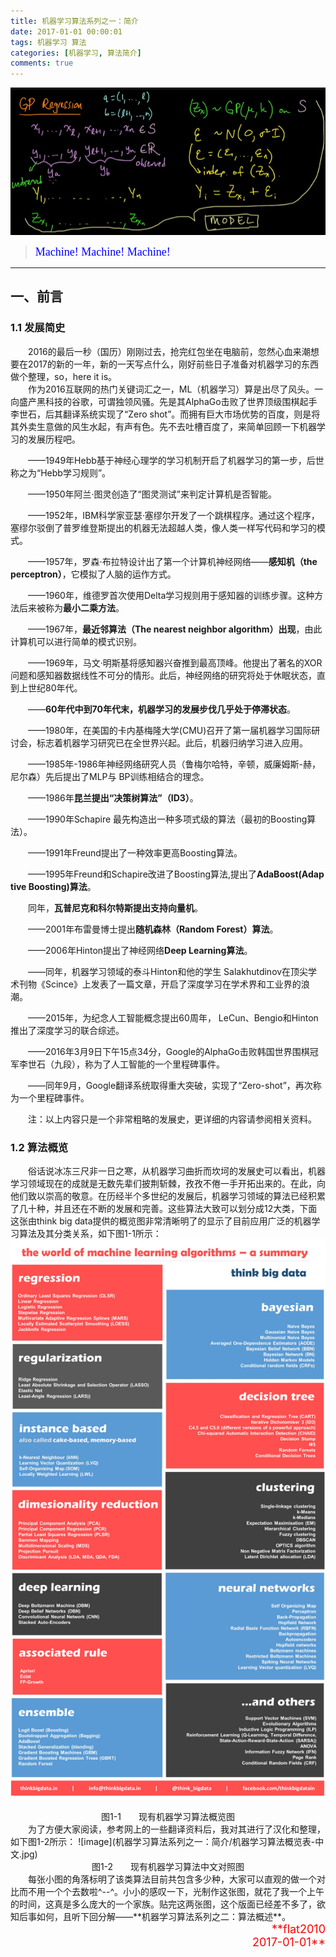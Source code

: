 ```yaml
---
title: 机器学习算法系列之一：简介
date: 2017-01-01 00:00:01
tags: 机器学习 算法
categories: [机器学习, 算法简介]
comments: true 
---
```



![image](机器学习算法系列之一：简介/首图.png)
><font color=#0000FF face="微软雅黑" size=4>Machine! Machine! Machine!</font>
***

## 一、前言
### 1.1 发展简史  
&emsp;&emsp;2016的最后一秒（国历）刚刚过去，抢完红包坐在电脑前，忽然心血来潮想要在2017的新的一年，新的一天写点什么，刚好前些日子准备对机器学习的东西做个整理，so，here it is。  
&emsp;&emsp;作为2016互联网的热门关键词汇之一，ML（机器学习）算是出尽了风头。一向盛产黑科技的谷歌，可谓独领风骚。先是其AlphaGo击败了世界顶级围棋起手李世石，后其翻译系统实现了“Zero shot”。而拥有巨大市场优势的百度，则是将其外卖生意做的风生水起，有声有色。先不去吐槽百度了，来简单回顾一下机器学习的发展历程吧。
<!-- more -->

&emsp;&emsp;——1949年Hebb基于神经心理学的学习机制开启了机器学习的第一步，后世称之为“Hebb学习规则”。  
  
&emsp;&emsp;——1950年阿兰·图灵创造了“图灵测试”来判定计算机是否智能。  
  
&emsp;&emsp;——1952年，IBM科学家亚瑟·塞缪尔开发了一个跳棋程序。通过这个程序，塞缪尔驳倒了普罗维登斯提出的机器无法超越人类，像人类一样写代码和学习的模式。  
  
&emsp;&emsp;——1957年，罗森·布拉特设计出了第一个计算机神经网络——**感知机（the perceptron）**，它模拟了人脑的运作方式。  
  
&emsp;&emsp;——1960年，维德罗首次使用Delta学习规则用于感知器的训练步骤。这种方法后来被称为**最小二乘方法**。  
  
&emsp;&emsp;——1967年，**最近邻算法（The nearest neighbor algorithm）出现**，由此计算机可以进行简单的模式识别。  
  
&emsp;&emsp;——1969年，马文·明斯基将感知器兴奋推到最高顶峰。他提出了著名的XOR问题和感知器数据线性不可分的情形。此后，神经网络的研究将处于休眠状态，直到上世纪80年代。  
  
&emsp;&emsp;——**60年代中到70年代末，机器学习的发展步伐几乎处于停滞状态**。  
  
&emsp;&emsp;——1980年，在美国的卡内基梅隆大学(CMU)召开了第一届机器学习国际研讨会，标志着机器学习研究已在全世界兴起。此后，机器归纳学习进入应用。  
  
&emsp;&emsp;——1985年-1986年神经网络研究人员（鲁梅尔哈特，辛顿，威廉姆斯-赫，尼尔森）先后提出了MLP与 BP训练相结合的理念。  
  
&emsp;&emsp;——1986年**昆兰提出“决策树算法”（ID3）**。  
  
&emsp;&emsp;——1990年Schapire 最先构造出一种多项式级的算法（最初的Boosting算法）。  
  
&emsp;&emsp;——1991年Freund提出了一种效率更高Boosting算法。  
  
&emsp;&emsp;——1995年Freund和Schapire改进了Boosting算法,提出了**AdaBoost(Adap tive Boosting)算法**。  
  
&emsp;&emsp;同年，**瓦普尼克和科尔特斯提出支持向量机**。  
  
&emsp;&emsp;——2001年布雷曼博士提出**随机森林（Random Forest）算法**。  
  
&emsp;&emsp;——2006年Hinton提出了神经网络**Deep Learning算法**。  
  
&emsp;&emsp;——同年，机器学习领域的泰斗Hinton和他的学生 Salakhutdinov在顶尖学术刊物《Scince》上发表了一篇文章，开启了深度学习在学术界和工业界的浪潮。  
  
&emsp;&emsp;——2015年，为纪念人工智能概念提出60周年， LeCun、Bengio和Hinton推出了深度学习的联合综述。  
  
&emsp;&emsp;——2016年3月9日下午15点34分，Google的AlphaGo击败韩国世界围棋冠军李世石（九段），称为了人工智能的一个里程碑事件。  
  
&emsp;&emsp;——同年9月，Google翻译系统取得重大突破，实现了“Zero-shot”，再次称为一个里程碑事件。 

&emsp;&emsp;注：以上内容只是一个非常粗略的发展史，更详细的内容请参阅相关资料。

### 1.2 算法概览
&emsp;&emsp;俗话说冰冻三尺非一日之寒，从机器学习曲折而坎坷的发展史可以看出，机器学习领域现在的成就是无数先辈们披荆斩棘，孜孜不倦一手开拓出来的。在此，向他们致以崇高的敬意。在历经半个多世纪的发展后，机器学习领域的算法已经积累了几十种，并且还在不断的发展和完善。这些算法大致可以划分成12大类，下面这张由think big data提供的概览图非常清晰明了的显示了目前应用广泛的机器学习算法及其分类关系，如下图1-1所示： 
![image](机器学习算法系列之一：简介/Best_Machine_Learning_Algorithms.jpg)
<div align='center'>图1-1　　现有机器学习算法概览图</div>   
&emsp;&emsp;为了方便大家阅读，参考网上的一些翻译资料后，我对其进行了汉化和整理，如下图1-2所示： 
![image](机器学习算法系列之一：简介/机器学习算法概览表-中文.jpg)
<div align='center'>图1-2　　现有机器学习算法中文对照图</div>    
&emsp;&emsp;每张小图的角落标明了该类算法目前共包含多少种，大家可以直观的做一个对比而不用一个个去数啦^--^。小小的感叹一下，光制作这张图，就花了我一个上午的时间，这真是多么庞大的一个家族。贴完这两张图，这个版面已经差不多了，欲知后事如何，且听下回分解——**机器学习算法系列之二：算法概述**。  
&emsp;&emsp;<div align='right'><font color=#FF0000 size=4>**flat2010</br>2017-01-01**</font></dev>


